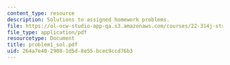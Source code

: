 ```yaml
---
content_type: resource
description: Solutions to assigned homework problems.
file: https://ol-ocw-studio-app-qa.s3.amazonaws.com/courses/22-314j-structural-mechanics-in-nuclear-power-technology-fall-2006/264a7e4029081d5d8e55bcec9ccd76b3_problem1_sol.pdf
file_type: application/pdf
resourcetype: Document
title: problem1_sol.pdf
uid: 264a7e40-2908-1d5d-8e55-bcec9ccd76b3
---
```

